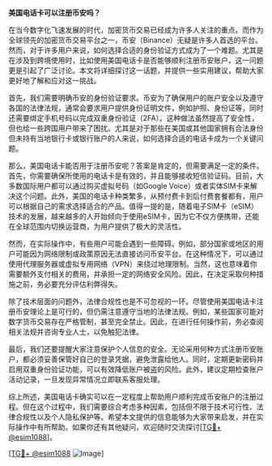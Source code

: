 **美国电话卡可以注册币安吗？**

在当今数字化飞速发展的时代，加密货币交易已经成为许多人关注的重点。而作为全球领先的加密货币交易平台之一，币安（Binance）无疑是许多人首选的平台。然而，对于许多用户来说，如何选择合适的身份验证方式成为了一个难题。尤其是在涉及到跨境使用时，比如使用美国电话卡是否能够顺利注册币安账户，这一问题更是引起了广泛讨论。本文将详细探讨这一话题，并提供一些实用建议，帮助大家更好地了解和应对这一挑战。

首先，我们需要明确币安的身份验证要求。币安为了确保用户的账户安全以及遵守各国的法律法规，通常会要求用户提供身份证明文件，例如护照、身份证等，同时还需要绑定手机号码以完成双重身份验证（2FA）。这种做法虽然提高了安全性，但也给一些跨国用户带来了困扰。尤其是对于那些在美国或其他国家拥有合法身份但未持有当地银行卡或银行账户的人来说，如何选择合适的电话卡成为一个关键问题。

那么，美国电话卡能否用于注册币安呢？答案是肯定的，但需要满足一定的条件。首先，你需要确保所使用的电话卡是有效的，并且能够接收短信验证码。目前，大多数国际用户都可以通过购买虚拟号码（如Google Voice）或者实体SIM卡来解决这个问题。此外，美国的电话卡种类繁多，从预付费卡到后付费套餐都有，用户可以根据自己的需求选择适合的产品。值得一提的是，随着电子SIM卡（eSIM）技术的发展，越来越多的人开始倾向于使用eSIM卡，因为它不仅方便携带，还能在全球范围内切换运营商，为用户提供了极大的灵活性。

然而，在实际操作中，有些用户可能会遇到一些障碍。例如，部分国家或地区的用户可能因为网络限制或政策原因无法直接访问币安平台。在这种情况下，可以通过使用代理服务器或虚拟专用网络（VPN）来绕过地理限制。当然，这也意味着你需要额外支付相关的费用，并承担一定的网络安全风险。因此，在决定采取何种措施之前，务必要充分评估利弊得失。

除了技术层面的问题外，法律合规性也是不可忽视的一环。尽管使用美国电话卡注册币安理论上是可行的，但仍需注意遵守当地的法律法规。例如，某些国家可能对数字货币交易存在严格管制，甚至完全禁止。因此，在进行任何操作前，务必查阅相关法规并咨询专业人士，以免触犯法律。

最后，我们还要提醒大家注意保护个人信息的安全。无论采用何种方式注册币安账户，都必须妥善保管好自己的登录凭据，避免泄露给他人。同时，定期更新密码并启用双重身份验证功能，可以有效降低账户被盗的风险。此外，建议定期检查账户活动记录，一旦发现异常情况立即联系客服处理。

综上所述，美国电话卡确实可以在一定程度上帮助用户顺利完成币安账户的注册过程。但在这个过程中，我们需要综合考虑多种因素，包括但不限于技术可行性、法律合规性以及个人隐私保护等。希望本文提供的信息能够为大家带来启发，并在实际操作中有所帮助。如果你还有其他疑问，欢迎随时交流探讨[[TG💪+ @esim1088](https://t.me/s/esim1088)]。

[[TG💪+ @esim1088](https://t.me/s/esim1088) ![Image](https://i.postimg.cc/4NQfJmqS/Snipaste-2025-05-13-00-14-12.png)]